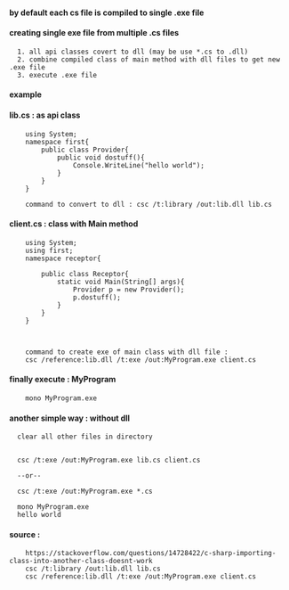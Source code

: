 #### by default each cs file is compiled to single .exe file

#### creating single exe file from multiple .cs files

      1. all api classes covert to dll (may be use *.cs to .dll)
      2. combine compiled class of main method with dll files to get new .exe file
      3. execute .exe file


#### example

#### lib.cs : as api class

        using System;
        namespace first{
            public class Provider{
                public void dostuff(){
                    Console.WriteLine("hello world");
                }
            }
        }

        command to convert to dll : csc /t:library /out:lib.dll lib.cs



#### client.cs : class with Main method

        using System;
        using first;
        namespace receptor{

            public class Receptor{
                static void Main(String[] args){
                    Provider p = new Provider();
                    p.dostuff();
                }
            }
        }
 
 

        command to create exe of main class with dll file : 
        csc /reference:lib.dll /t:exe /out:MyProgram.exe client.cs


#### finally execute : MyProgram

        mono MyProgram.exe


#### another simple way : without dll
      
      clear all other files in directory
      

      csc /t:exe /out:MyProgram.exe lib.cs client.cs
      
      --or--
      
      csc /t:exe /out:MyProgram.exe *.cs

      mono MyProgram.exe 
      hello world


#### source : 

        https://stackoverflow.com/questions/14728422/c-sharp-importing-class-into-another-class-doesnt-work
        csc /t:library /out:lib.dll lib.cs
        csc /reference:lib.dll /t:exe /out:MyProgram.exe client.cs
